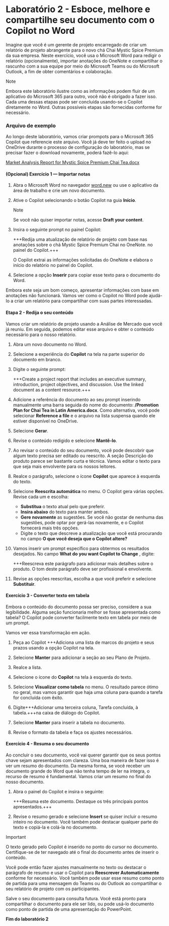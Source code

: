 # Laboratório 2 - Esboce, melhore e compartilhe seu documento com o Copilot no Word

Imagine que você é um gerente de projeto encarregado de criar um relatório de projeto abrangente para o novo chá Chai Mystic Spice Premium da sua empresa. Neste exercício, você usa o Microsoft Word para redigir o relatório (opcionalmente), importar anotações do OneNote e compartilhar o rascunho com a sua equipe por meio do Microsoft Teams ou do Microsoft Outlook, a fim de obter comentários e colaboração.

> [!NOTE]
> Embora este laboratório ilustre como as informações podem fluir de um aplicativo do Microsoft 365 para outro, você não é obrigado a fazer isso. Cada uma dessas etapas pode ser concluída usando-se o Copilot diretamente no Word. Outras possíveis etapas são fornecidas conforme for necessário.

### Arquivo de exemplo

Ao longo deste laboratório, vamos criar prompots para o Microsoft 365 Copilot que referencie este arquivo. Você já deve ter feito o upload no OneDrive durante o processo de configuração do laboratório, mas se precisar fazer o download novamente, poderá fazê-lo aqui:

[Market Analysis Report for Mystic Spice Premium Chai Tea.docx](https://go.microsoft.com/fwlink/?linkid=2268826)

#### (Opcional) Exercício 1 — Importar notas 

1. Abra o Microsoft Word no navegador [word.new](https://word.new) ou use o aplicativo da área de trabalho e crie um novo documento.

1. Ative o Copilot selecionando o botão Copilot na guia **Início**.

    > [!NOTE]
    > Se você não quiser importar notas, acesse **Draft your content**.

1. Insira o seguinte prompt no painel Copilot:

    +++Redija uma atualização de relatório de projeto com base nas anotações sobre o chá Mystic Spice Premium Chai no OneNote. no painel do Copilot.+++

    O Copilot extrai as informações solicitadas do OneNote e elabora o início do relatório no painel do Copilot.

1. Selecione a opção **Inserir** para copiar esse texto para o documento do Word.

Embora este seja um bom começo, apresentar informações com base em anotações não funcionará. Vamos ver como o Copilot no Word pode ajudá-lo a criar um relatório para compartilhar com suas partes interessadas.

#### Etapa 2 - Redija o seu conteúdo

Vamos criar um relatório de projeto usando a Análise de Mercado que você já reuniu. Em seguida, podemos editar esse arquivo e obter o conteúdo necessário para o nosso relatório.

1. Abra um novo documento no Word.

1. Selecione a experiência do **Copilot** na tela na parte superior do documento em branco.

1. Digite o seguinte prompt:

    +++Create a project report that includes an executive summary, introduction, project objectives, and discussion. Use the linked document as a content resource.+++

1. Adicione a referência do documento ao seu prompt inserindo manualmente uma barra seguida do nome do documento: **/Promotion Plan for Chai Tea in Latin America.docx**. Como alternativa, você pode selecionar **Reference a file** e o arquivo na lista suspensa quando ele estiver disponível no OneDrive.
   
1. Selecione **Gerar**.

1. Revise o conteúdo redigido e selecione **Mantê-lo**.

1. Ao revisar o conteúdo do seu documento, você pode descobrir que algum texto precisa ser editado ou reescrito. A seção Descrição do produto parece ser bastante curta e técnica. Vamos editar o texto para que seja mais envolvente para os nossos leitores.

1. Realce o parágrafo, selecione o ícone **Copilot** que aparece à esquerda do texto.

1. Selecione **Reescrita automática** no menu. O Copilot gera várias opções. Revise cada um e escolha:

    - **Substitua** o texto atual pelo que preferir.
    - **Insira abaixo** do texto para manter ambos.
    - **Gere novamente** as sugestões. Se você não gostar de nenhuma das sugestões, pode optar por gerá-las novamente, e o Copilot fornecerá mais três opções.
    - Digite o texto que descreve a atualização que você está procurando no campo **O que você deseja que o Copilot altere?**

1. Vamos inserir um prompt específico para obtermos os resultados desejados. No campo **What do you want Copilot to Change** , digite:

    +++Reescreva este parágrafo para adicionar mais detalhes sobre o produto. O tom deste parágrafo deve ser profissional e envolvente.

1. Revise as opções reescritas, escolha a que você preferir e selecione **Substituir**.

#### Exercício 3 - Converter texto em tabela

Embora o conteúdo do documento possa ser preciso, considere a sua legibilidade. Alguma seção funcionaria melhor se fosse apresentada como tabela? O Copilot pode converter facilmente texto em tabela por meio de um prompt.

Vamos ver essa transformação em ação.

1. Peça ao Copilot +++Adiciona uma lista de marcos do projeto e seus prazos usando a opção Copilot na tela.

1. Selecione **Manter** para adicionar a seção ao seu Plano de Projeto.

1. Realce a lista.

1. Selecione o ícone do **Copilot** na tela à esquerda do texto.

1. Selecione **Visualizar como tabela** no menu. O resultado parece ótimo no geral, mas vamos garantir que haja uma coluna para quando a tarefa for concluída com êxito.

1. Digite+++Adicionar uma terceira coluna, Tarefa concluída, à tabela.+++na caixa de diálogo do Copilot.

1. Selecione **Manter** para inserir a tabela no documento.

1. Revise o formato da tabela e faça os ajustes necessários.

#### Exercício 4 - Resuma o seu documento

Ao concluir o seu documento, você vai querer garantir que os seus pontos chave sejam apresentados com clareza. Uma boa maneira de fazer isso é ver um resumo do documento. Da mesma forma, se você receber um documento grande do Word que não tenha tempo de ler na íntegra, o recurso de resumo é fundamental. Vamos criar um resumo no final do nosso documento.

1. Abra o painel do Copilot e insira o seguinte:

    +++Resuma este documento. Destaque os três principais pontos apresentados.+++

1. Revise o resumo gerado e selecione **Insert** se quiser incluir o resumo inteiro no documento. Você também pode destacar qualquer parte do texto e copiá-la e colá-la no documento.

> [!IMPORTANT]
> O texto gerado pelo Copilot é inserido no ponto do cursor no documento. Certifique-se de ter navegado até o final do documento antes de inserir o conteúdo.

Você pode então fazer ajustes manualmente no texto ou destacar o parágrafo de resumo e usar o Copilot para **Reescrever Automaticamente** conforme for necessário. Você também pode usar esse resumo como ponto de partida para uma mensagem do Teams ou do Outlook ao compartilhar o seu relatório de projeto com os participantes.

Salve o seu documento para consulta futura. Você está pronto para compartilhar o documento para ele ser lido, ou pode usá-lo documento como ponto de partida de uma apresentação do PowerPoint.

**Fim do laboratório 2**
